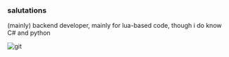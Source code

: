 ### salutations

(mainly) backend developer, mainly for lua-based code, though i do know C# and python

![git](https://github-readme-stats.vercel.app/api?username=guilded1&show_icons=true&theme=cobalt)
